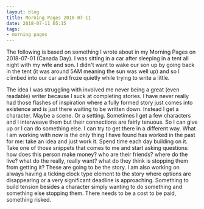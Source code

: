 ```yaml
---
layout: blog
title: Morning Pages 2018-07-11
date: 2018-07-11 05:15
tags:
- morning pages
---
```

The following is based on something I wrote about in my Morning Pages on 2018-07-01 (Canada Day). I was sitting in a car after sleeping in a tent all night with my wife and son. I didn't want to wake our son up by going back in the tent (it was around 5AM meaning the sun was well up) and so I climbed into our car and froze quietly while trying to write a little.

The idea I was struggling with involved me never being a great (even readable) writer because I suck at completing stories. I have never really had those flashes of inspiration where a fully formed story just comes into existence and is just there waiting to be written down. Instead I get a character. Maybe a scene. Or a setting. Sometimes I get a few characters and I interweave them but their connections are fairly tenuous. So I can give up or I can do something else. I can try to get there in a different way. What I am working with now is the only thing I have found has worked in the past for me: take an idea and just work it. Spend time each day building on it. Take one of those snippets that comes to me and start asking questions: how does this person make money? who are their friends? where do the live? what do the really, really want? what do they think is stopping them from getting it? These are going to be the story. I am also working on always having a ticking clock type element to the story where options are disappearing or a very significant deadline is approaching. Something to build tension besides a character simply wanting to do something and something else stopping them. There needs to be a cost to be paid, something risked. 